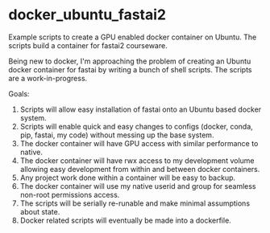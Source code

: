 # docker_ubuntu_fastai2
Example scripts to create a GPU enabled docker container on Ubuntu. The scripts build a container for fastai2 courseware.

Being new to docker, I'm approaching the problem of creating an Ubuntu docker container for fastai by writing a bunch of shell scripts. The scripts are a work-in-progress.

Goals:
1. Scripts will allow easy installation of fastai onto an Ubuntu based docker system.
2. Scripts will enable quick and easy changes to configs (docker, conda, pip, fastai, my code) without messing up the base system.
3. The docker container will have GPU access with similar performance to native.
4. The docker container will have rwx access to my development volume allowing easy development from within and between docker containers.
5. Any project work done within a container will be easy to backup.
6. The docker container will use my native userid and group for seamless non-root permissions access.
7. The scripts will be serially re-runable and make minimal assumptions about state.
8. Docker related scripts will eventually be made into a dockerfile.
